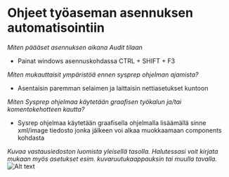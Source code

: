 # Ohjeet työaseman asennuksen automatisointiin
_Miten päääset asennuksen aikana Audit tilaan_
* Painat windows asennuskohdassa CTRL + SHIFT + F3

_Miten mukauttaisit ympäristöä ennen sysprep ohjelman ajamista?_
* Asentaisin paremman selaimen ja laittaisin nettiasetukset kuntoon

_Miten Sysprep ohjelmaa käytetään graafisen työkalun ja/tai komentokehotteen kautta?_
* Sysrep ohjelmaa käytetään graafisella ohjelmalla lisäämällä sinne xml/image tiedosto jonka jälkeen voi alkaa muokkaamaan components kohdasta

_Kuvaa vastausiedoston luomista yleisellä tasolla. Halutessasi voit kirjata mukaan myös asetukset esim. kuvaruutukaappauksin tai muulla tavalla._
![Alt text](https://www.virtualizationhowto.com/wp-content/uploads/2019/05/New-Answer-File-created-with-the-various-components-listed-for-customizing.png "a title")
